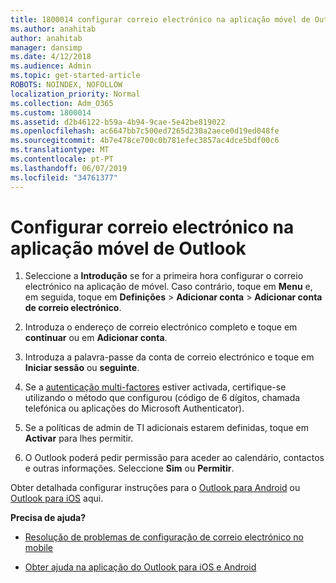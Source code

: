 ```yaml
---
title: 1800014 configurar correio electrónico na aplicação móvel de Outlook
ms.author: anahitab
author: anahitab
manager: dansimp
ms.date: 4/12/2018
ms.audience: Admin
ms.topic: get-started-article
ROBOTS: NOINDEX, NOFOLLOW
localization_priority: Normal
ms.collection: Adm_O365
ms.custom: 1800014
ms.assetid: d2b46122-b59a-4b94-9cae-5e42be819022
ms.openlocfilehash: ac6647bb7c500ed7265d230a2aece0d19ed048fe
ms.sourcegitcommit: 4b7e478ce700c0b781efec3857ac4dce5bdf00c6
ms.translationtype: MT
ms.contentlocale: pt-PT
ms.lasthandoff: 06/07/2019
ms.locfileid: "34761377"
---
```

# <a name="set-up-email-in-the-outlook-mobile-app"></a>Configurar correio electrónico na aplicação móvel de Outlook

1. Seleccione a **Introdução** se for a primeira hora configurar o correio electrónico na aplicação de móvel. Caso contrário, toque em **Menu** e, em seguida, toque em **Definições** \> **Adicionar conta** \> **Adicionar conta de correio electrónico**. 
    
2. Introduza o endereço de correio electrónico completo e toque em **continuar** ou em **Adicionar conta**.
    
3. Introduza a palavra-passe da conta de correio electrónico e toque em **Iniciar sessão** ou **seguinte**. 
    
4. Se a [autenticação multi-factores](https://support.office.com/article/8f0454b2-f51a-4d9c-bcde-2c48e41621c6.aspx) estiver activada, certifique-se utilizando o método que configurou (código de 6 dígitos, chamada telefónica ou aplicações do Microsoft Authenticator). 
    
5. Se a políticas de admin de TI adicionais estarem definidas, toque em **Activar** para lhes permitir. 
    
6. O Outlook poderá pedir permissão para aceder ao calendário, contactos e outras informações. Seleccione **Sim** ou **Permitir**. 
    
Obter detalhada configurar instruções para o [Outlook para Android](https://support.office.com/article/886db551-8dfa-4fd5-b835-f8e532091872.aspx) ou [Outlook para iOS](https://support.office.com/article/b2de2161-cc1d-49ef-9ef9-81acd1c8e234.aspx) aqui. 
  
 **Precisa de ajuda?**
  
- [Resolução de problemas de configuração de correio electrónico no mobile](https://support.office.com/article/a264ef01-9c88-48fb-9285-7017e4f31f02.aspx)
    
- [Obter ajuda na aplicação do Outlook para iOS e Android](https://support.office.com/article/218a22d1-9fa5-4889-b689-de1c63493243.aspx#ID0EAABAAA=Contact_Support)
    

